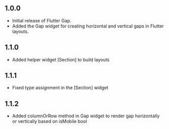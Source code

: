## 1.0.0

* Initial release of Flutter Gap.
* Added the Gap widget for creating horizontal and vertical gaps in Flutter layouts.

## 1.1.0

* Added helper widget [Section] to build layouts

## 1.1.1

* Fixed type assignment in the [Section] widget

## 1.1.2

* Added columnOrRow method in Gap widget to render gap horizontally or vertically based on isMobile bool